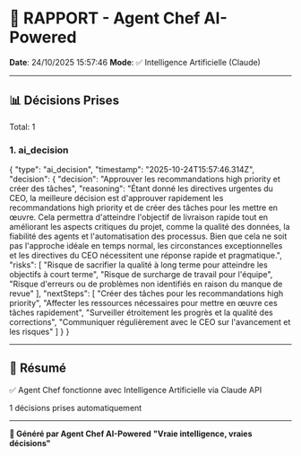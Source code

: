 # 🤖 RAPPORT - Agent Chef AI-Powered

**Date**: 24/10/2025 15:57:46
**Mode**: ✅ Intelligence Artificielle (Claude)

---

## 📊 Décisions Prises

Total: 1


### 1. ai_decision

{
  "type": "ai_decision",
  "timestamp": "2025-10-24T15:57:46.314Z",
  "decision": {
    "decision": "Approuver les recommandations high priority et créer des tâches",
    "reasoning": "Étant donné les directives urgentes du CEO, la meilleure décision est d'approuver rapidement les recommandations high priority et de créer des tâches pour les mettre en œuvre. Cela permettra d'atteindre l'objectif de livraison rapide tout en améliorant les aspects critiques du projet, comme la qualité des données, la fiabilité des agents et l'automatisation des processus. Bien que cela ne soit pas l'approche idéale en temps normal, les circonstances exceptionnelles et les directives du CEO nécessitent une réponse rapide et pragmatique.",
    "risks": [
      "Risque de sacrifier la qualité à long terme pour atteindre les objectifs à court terme",
      "Risque de surcharge de travail pour l'équipe",
      "Risque d'erreurs ou de problèmes non identifiés en raison du manque de revue"
    ],
    "nextSteps": [
      "Créer des tâches pour les recommandations high priority",
      "Affecter les ressources nécessaires pour mettre en œuvre ces tâches rapidement",
      "Surveiller étroitement les progrès et la qualité des corrections",
      "Communiquer régulièrement avec le CEO sur l'avancement et les risques"
    ]
  }
}


---

## 🎯 Résumé

✅ Agent Chef fonctionne avec Intelligence Artificielle via Claude API

1 décisions prises automatiquement

---

**🤖 Généré par Agent Chef AI-Powered**
**"Vraie intelligence, vraies décisions"**
